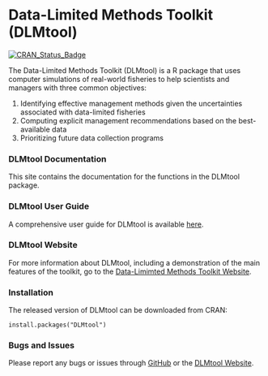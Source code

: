 # Data-Limited Methods Toolkit (DLMtool)
[![CRAN_Status_Badge](http://www.r-pkg.org/badges/version/DLMtool)](http://cran.r-project.org/package=DLMtool)

The Data-Limited Methods Toolkit (DLMtool) is a R package that uses computer simulations of real-world fisheries to help scientists and managers with three common objectives: 

1. Identifying effective management methods given the uncertainties associated with data-limited fisheries
1. Computing explicit management recommendations based on the best-available data
1. Prioritizing future data collection programs 

### DLMtool Documentation 
This site contains the documentation for the functions in the DLMtool package.  

### DLMtool User Guide
A comprehensive user guide for DLMtool is available [here](userguide/index.html).

### DLMtool Website
For more information about DLMtool, including a demonstration of the main features of the toolkit, go to the [Data-Limimted Methods Toolkit Website](http://datalimitedtoolkit.org/).

### Installation

The released version of DLMtool can be downloaded from CRAN:

```
install.packages("DLMtool")
```

### Bugs and Issues
Please report any bugs or issues through [GitHub](https://github.com/DLMtool/DLMtool/issues) or the [DLMtool Website](http://www.datalimitedtoolkit.org/contact).